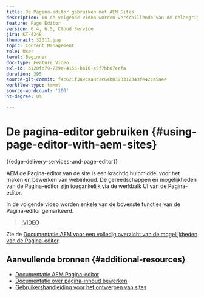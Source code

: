 ```yaml
---
title: De Pagina-editor gebruiken met AEM Sites
description: In de volgende video worden verschillende van de belangrijkste functies van de Touch-UI Sites-editor in Adobe Experience Manager benadrukt.
feature: Page Editor
version: 6.4, 6.5, Cloud Service
jira: KT-4248
thumbnail: 32011.jpg
topic: Content Management
role: User
level: Beginner
doc-type: Feature Video
exl-id: b120fb79-729e-4155-ba10-e5f7bb07eefa
duration: 395
source-git-commit: f4c621f3a9caa8c2c64b8323312343fe421a5aee
workflow-type: tm+mt
source-wordcount: '100'
ht-degree: 0%

---
```


# De pagina-editor gebruiken {#using-page-editor-with-aem-sites}

{{edge-delivery-services-and-page-editor}}

AEM de Pagina-editor van de site is een krachtig hulpmiddel voor het maken en bewerken van webinhoud. De gereedschappen en mogelijkheden van de Pagina-editor zijn toegankelijk via de werkbalk UI van de Pagina-editor.

In de volgende video worden enkele van de bovenste functies van de Pagina-editor gemarkeerd.

>[!VIDEO](https://video.tv.adobe.com/v/32011?quality=12&learn=on)


Zie de [Documentatie AEM voor een volledig overzicht van de mogelijkheden van de Pagina-editor](https://experienceleague.adobe.com/docs/experience-manager-cloud-service/content/sites/authoring/fundamentals/editing-content.html).

## Aanvullende bronnen {#additional-resources}

* [Documentatie AEM Pagina-editor](https://experienceleague.adobe.com/docs/experience-manager-cloud-service/content/sites/authoring/fundamentals/editing-content.html)
* [Documentatie over pagina-inhoud bewerken](https://experienceleague.adobe.com/docs/experience-manager-65/authoring/authoring/editing-content.html)
* [Gebruikershandleiding voor het ontwerpen van sites](https://experienceleague.adobe.com/docs/experience-manager-65/authoring/home.html)
